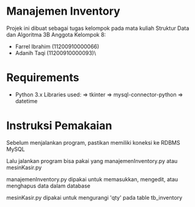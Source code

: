 # Manajemen Inventory
Projek ini dibuat sebagai tugas kelompok pada mata kuliah Struktur Data dan Algoritma 3B
Anggota Kelompok 8:
- Farrel Ibrahim (11200910000066)
- Adanih Taqi (11200910000093)\

# Requirements
- Python 3.x
Libraries used:
    => tkinter
    => mysql-connector-python
    => datetime
    
# Instruksi Pemakaian
Sebelum menjalankan program, pastikan memiliki koneksi ke RDBMS MySQL

Lalu jalankan program bisa pakai yang manajemenInventory.py atau mesinKasir.py

manajemenInventory.py dipakai untuk memasukkan, mengedit, atau menghapus data dalam database

mesinKasir.py dipakai untuk mengurangi 'qty' pada table tb_inventory
